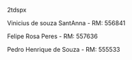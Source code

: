 2tdspx 




Vinicius de souza SantAnna - RM: 556841

Felipe Rosa Peres - RM: 557636

Pedro Henrique de Souza - RM: 555533 